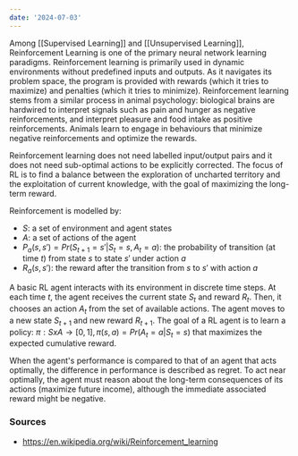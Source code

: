 ```yaml
---
date: '2024-07-03'
---
```

Among [[Supervised Learning]] and [[Unsupervised Learning]], Reinforcement Learning is one of the primary neural network learning paradigms. Reinforcement learning is primarily used in dynamic environments without predefined inputs and outputs. As it navigates its problem space, the program is provided with rewards (which it tries to maximize) and penalties (which it tries to minimize). 
Reinforcement learning stems from a similar process in animal psychology: biological brains are hardwired to interpret signals such as pain and hunger as negative reinforcements, and interpret pleasure and food intake as positive reinforcements. Animals learn to engage in behaviours that minimize negative reinforcements and optimize the rewards.

Reinforcement learning does not need labelled input/output pairs and it does not need sub-optimal actions to be explicitly corrected. The focus of RL is to find a balance between the exploration of uncharted territory and the exploitation of current knowledge, with the goal of maximizing the long-term reward. 

Reinforcement is modelled by:
- $S$: a set of environment and agent states
- $A$: a set of actions of the agent
- $P_a(s, s')=Pr(S_{t+1}=s' | S_t=s,A_t=a)$: the probability of transition (at time $t$) from state $s$ to state $s'$ under action $a$
- $R_a(s,s')$: the reward after the transition from $s$ to $s'$ with action $a$

A basic RL agent interacts with its environment in discrete time steps. At each time $t$, the agent receives the current state $S_t$ and reward $R_t$. Then, it chooses an action $A_t$ from the set of available actions. The agent moves to a new state $S_{t+1}$ and new reward $R_{t+1}$. The goal of a RL agent is to learn a policy: $\pi:SxA\rightarrow[0,1],\pi(s,a)=Pr(A_t=a|S_t=s)$ that maximizes the expected cumulative reward.

When the agent's performance is compared to that of an agent that acts optimally, the difference in performance is described as <span class="highlight">regret</span>. To act near optimally, the agent must reason about the long-term consequences of its actions (maximize future income), although the immediate associated reward might be negative.

### Sources
- https://en.wikipedia.org/wiki/Reinforcement_learning

